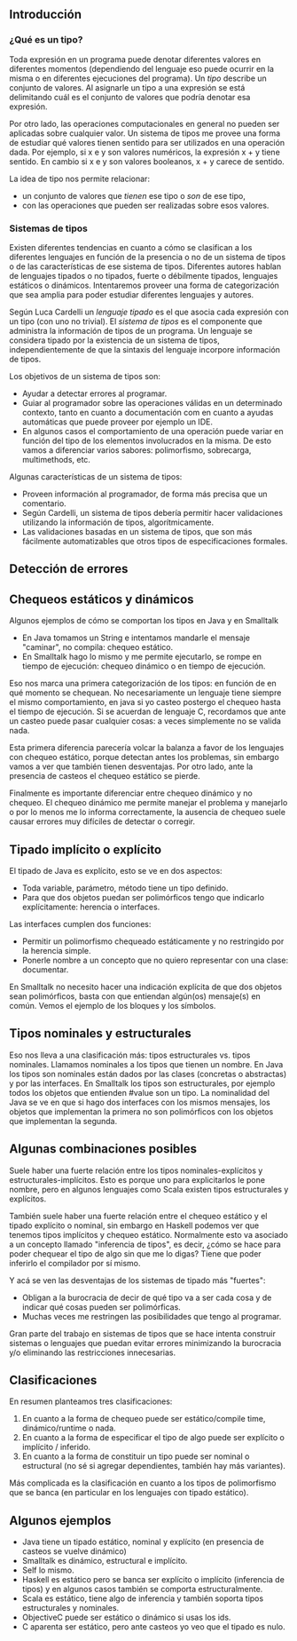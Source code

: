 Introducción
------------

### ¿Qué es un tipo?

Toda expresión en un programa puede denotar diferentes valores en diferentes momentos (dependiendo del lenguaje eso puede ocurrir en la misma o en diferentes ejecuciones del programa). Un *tipo* describe un conjunto de valores. Al asignarle un tipo a una expresión se está delimitando cuál es el conjunto de valores que podría denotar esa expresión.

Por otro lado, las operaciones computacionales en general no pueden ser aplicadas sobre cualquier valor. Un sistema de tipos me provee una forma de estudiar qué valores tienen sentido para ser utilizados en una operación dada. Por ejemplo, si x e y son valores numéricos, la expresión x + y tiene sentido. En cambio si x e y son valores booleanos, x + y carece de sentido.

La idea de tipo nos permite relacionar:

-   un conjunto de valores que *tienen* ese tipo o *son* de ese tipo,
-   con las operaciones que pueden ser realizadas sobre esos valores.

### Sistemas de tipos

Existen diferentes tendencias en cuanto a cómo se clasifican a los diferentes lenguajes en función de la presencia o no de un sistema de tipos o de las características de ese sistema de tipos. Diferentes autores hablan de lenguajes tipados o no tipados, fuerte o débilmente tipados, lenguajes estáticos o dinámicos. Intentaremos proveer una forma de categorización que sea amplia para poder estudiar diferentes lenguajes y autores.

Según Luca Cardelli un *lenguaje tipado* es el que asocia cada expresión con un tipo (con uno no trivial). El *sistema de tipos* es el componente que administra la información de tipos de un programa. Un lenguaje se considera tipado por la existencia de un sistema de tipos, independientemente de que la sintaxis del lenguaje incorpore información de tipos.

Los objetivos de un sistema de tipos son:

-   Ayudar a detectar errores al programar.
-   Guiar al programador sobre las operaciones válidas en un determinado contexto, tanto en cuanto a documentación com en cuanto a ayudas automáticas que puede proveer por ejemplo un IDE.
-   En algunos casos el comportamiento de una operación puede variar en función del tipo de los elementos involucrados en la misma. De esto vamos a diferenciar varios sabores: polimorfismo, sobrecarga, multimethods, etc.

Algunas características de un sistema de tipos:

-   Proveen información al programador, de forma más precisa que un comentario.
-   Según Cardelli, un sistema de tipos debería permitir hacer validaciones utilizando la información de tipos, algorítmicamente.
-   Las validaciones basadas en un sistema de tipos, que son más fácilmente automatizables que otros tipos de especificaciones formales.

Detección de errores
--------------------

Chequeos estáticos y dinámicos
------------------------------

Algunos ejemplos de cómo se comportan los tipos en Java y en Smalltalk

-   En Java tomamos un String e intentamos mandarle el mensaje "caminar", no compila: chequeo estático.
-   En Smalltalk hago lo mismo y me permite ejecutarlo, se rompe en tiempo de ejecución: chequeo dinámico o en tiempo de ejecución.

Eso nos marca una primera categorización de los tipos: en función de en qué momento se chequean. No necesariamente un lenguaje tiene siempre el mismo comportamiento, en java si yo casteo postergo el chequeo hasta el tiempo de ejecución. Si se acuerdan de lenguaje C, recordamos que ante un casteo puede pasar cualquier cosas: a veces simplemente no se valida nada.

Esta primera diferencia parecería volcar la balanza a favor de los lenguajes con chequeo estático, porque detectan antes los problemas, sin embargo vamos a ver que también tienen desventajas. Por otro lado, ante la presencia de casteos el chequeo estático se pierde.

Finalmente es importante diferenciar entre chequeo dinámico y no chequeo. El chequeo dinámico me permite manejar el problema y manejarlo o por lo menos me lo informa correctamente, la ausencia de chequeo suele causar errores muy difíciles de detectar o corregir.

Tipado implícito o explícito
----------------------------

El tipado de Java es explícito, esto se ve en dos aspectos:

-   Toda variable, parámetro, método tiene un tipo definido.
-   Para que dos objetos puedan ser polimórficos tengo que indicarlo explícitamente: herencia o interfaces.

Las interfaces cumplen dos funciones:

-   Permitir un polimorfismo chequeado estáticamente y no restringido por la herencia simple.
-   Ponerle nombre a un concepto que no quiero representar con una clase: documentar.

En Smalltalk no necesito hacer una indicación explícita de que dos objetos sean polimórficos, basta con que entiendan algún(os) mensaje(s) en común. Vemos el ejemplo de los bloques y los símbolos.

Tipos nominales y estructurales
-------------------------------

Eso nos lleva a una clasificación más: tipos estructurales vs. tipos nominales. Llamamos nominales a los tipos que tienen un nombre. En Java los tipos son nominales están dados por las clases (concretas o abstractas) y por las interfaces. En Smalltalk los tipos son estructurales, por ejemplo todos los objetos que entienden \#value son un tipo. La nominalidad del Java se ve en que si hago dos interfaces con los mismos mensajes, los objetos que implementan la primera no son polimórficos con los objetos que implementan la segunda.

Algunas combinaciones posibles
------------------------------

Suele haber una fuerte relación entre los tipos nominales-explícitos y estructurales-implícitos. Esto es porque uno para explicitarlos le pone nombre, pero en algunos lenguajes como Scala existen tipos estructurales y explícitos.

También suele haber una fuerte relación entre el chequeo estático y el tipado explícito o nominal, sin embargo en Haskell podemos ver que tenemos tipos implícitos y chequeo estático. Normalmente esto va asociado a un concepto llamado "inferencia de tipos", es decir, ¿cómo se hace para poder chequear el tipo de algo sin que me lo digas? Tiene que poder inferirlo el compilador por sí mismo.

Y acá se ven las desventajas de los sistemas de tipado más "fuertes":

-   Obligan a la burocracia de decir de qué tipo va a ser cada cosa y de indicar qué cosas pueden ser polimórficas.
-   Muchas veces me restringen las posibilidades que tengo al programar.

Gran parte del trabajo en sistemas de tipos que se hace intenta construir sistemas o lenguajes que puedan evitar errores minimizando la burocracia y/o eliminando las restricciones innecesarias.

Clasificaciones
---------------

En resumen planteamos tres clasificaciones:

1.  En cuanto a la forma de chequeo puede ser estático/compile time, dinámico/runtime o nada.
2.  En cuanto a la forma de especificar el tipo de algo puede ser explícito o implícito / inferido.
3.  En cuanto a la forma de constituir un tipo puede ser nominal o estructural (no sé si agregar dependientes, también hay más variantes).

Más complicada es la clasificación en cuanto a los tipos de polimorfismo que se banca (en particular en los lenguajes con tipado estático).

Algunos ejemplos
----------------

-   Java tiene un tipado estático, nominal y explícito (en presencia de casteos se vuelve dinámico)
-   Smalltalk es dinámico, estructural e implícito.
-   Self lo mismo.
-   Haskell es estático pero se banca ser explícito o implícito (inferencia de tipos) y en algunos casos también se comporta estructuralmente.
-   Scala es estático, tiene algo de inferencia y también soporta tipos estructurales y nominales.
-   ObjectiveC puede ser estático o dinámico si usas los ids.
-   C aparenta ser estático, pero ante casteos yo veo que el tipado es nulo.

